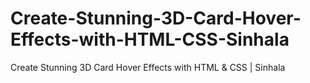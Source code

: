 # Create-Stunning-3D-Card-Hover-Effects-with-HTML-CSS-Sinhala
Create Stunning 3D Card Hover Effects with HTML &amp; CSS | Sinhala
